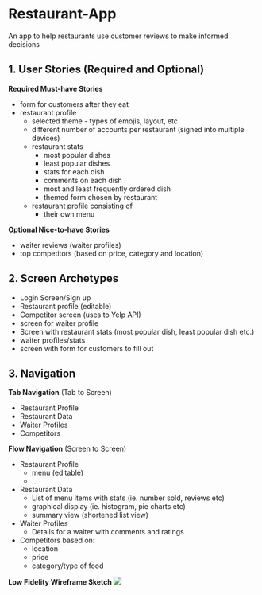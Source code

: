 # Restaurant-App
An app to help restaurants use customer reviews to make informed decisions

## 1. User Stories (Required and Optional)

**Required Must-have Stories**

 * form for customers after they eat
 * restaurant profile
    - selected theme - types of emojis, layout, etc
    - different number of accounts per restaurant (signed into multiple devices)
    - restaurant stats
        - most popular dishes
        - least popular dishes
        - stats for each dish
        - comments on each dish
        - most and least frequently ordered dish
        - themed form chosen by restaurant 
    - restaurant profile consisting of 
        - their own menu

**Optional Nice-to-have Stories**

 * waiter reviews (waiter profiles)
 * top competitors (based on price, category and location)

## 2. Screen Archetypes

 * Login Screen/Sign up
 * Restaurant profile (editable)
 * Competitor screen (uses to Yelp API)
 * screen for waiter profile
 * Screen with restaurant stats (most popular dish, least popular dish etc.)
 * waiter profiles/stats
 * screen with form for customers to fill out


## 3. Navigation

**Tab Navigation** (Tab to Screen)

 * Restaurant Profile
 * Restaurant Data
 * Waiter Profiles
 * Competitors

**Flow Navigation** (Screen to Screen)

 * Restaurant Profile
   * menu (editable)
   * ...
 * Restaurant Data
   * List of menu items with stats (ie. number sold, reviews etc)
   * graphical display (ie. histogram, pie charts etc)
   * summary view (shortened list view)
 * Waiter Profiles
   * Details for a waiter with comments and ratings
 * Competitors based on:
   * location
   * price
   * category/type of food
   
 **Low Fidelity Wireframe Sketch**
 ![](https://scontent-sjc3-1.xx.fbcdn.net/v/t1.15752-0/p280x280/66153801_2413268448949883_6371729063316291584_n.jpg?_nc_cat=110&_nc_oc=AQmAb_63jJdMhk7KmYRkgVX6QgBZyJhJO03hekLQ8xdZPq7uTJlLM2S1Xv8qXi16Csk&_nc_ht=scontent-sjc3-1.xx&oh=8e037924045997a9a48d49bfb22e47d9&oe=5DA3B778)
